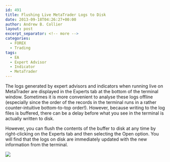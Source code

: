 ```yaml
---
id: 491
title: Flushing Live MetaTrader Logs to Disk
date: 2013-09-18T04:26:27+00:00
author: Andrew B. Collier
layout: post
excerpt_separator: <!-- more -->
categories:
  - FOREX
  - Trading
tags:
  - EA
  - Expert Advisor
  - Indicator
  - MetaTrader
---
```

The logs generated by expert advisors and indicators when running live on MetaTrader are displayed in the Experts tab at the bottom of the terminal window. Sometimes it is more convenient to analyse these logs offline (especially since the order of the records in the terminal runs in a rather counter-intuitive bottom-to-top order!). However, because writing to the log files is buffered, there can be a delay before what you see in the terminal is actually written to disk.

<!-- more -->

However, you can flush the contents of the buffer to disk at any time by right-clicking on the Experts tab and then selecting the Open option. You will find that the logs on disk are immediately updated with the new information from the terminal.

<img src="{{ site.baseurl }}/static/img/2013/09/Workspace-4_063.png">
